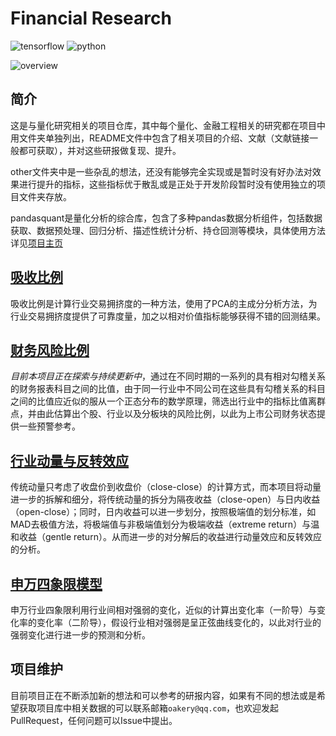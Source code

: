 # Financial Research

![tensorflow](https://img.shields.io/badge/TensorFlow-FF6F00?style=for-the-badge&logo=tensorflow&logoColor=white) ![python](https://img.shields.io/badge/Python-FFD43B?style=for-the-badge&logo=python&logoColor=blue)

![overview](https://activity-graph.herokuapp.com/graph?username=ppoak&theme=minimal)

## 简介

这是与量化研究相关的项目仓库，其中每个量化、金融工程相关的研究都在项目中用文件夹单独列出，README文件中包含了相关项目的介绍、文献（文献链接一般都可获取），并对这些研报做复现、提升。

other文件夹中是一些杂乱的想法，还没有能够完全实现或是暂时没有好办法对效果进行提升的指标，这些指标优于散乱或是正处于开发阶段暂时没有使用独立的项目文件夹存放。

pandasquant是量化分析的综合库，包含了多种pandas数据分析组件，包括数据获取、数据预处理、回归分析、描述性统计分析、持仓回测等模块，具体使用方法详见[项目主页](https://github.com/ppoak/pandasquant/)

## [吸收比例](./AbsorbRatio/README.md)

吸收比例是计算行业交易拥挤度的一种方法，使用了PCA的主成分分析方法，为行业交易拥挤度提供了可靠度量，加之以相对价值指标能够获得不错的回测结果。

## [财务风险比例](./FinancialRiskRatio/README.md)

*目前本项目正在探索与持续更新中*，通过在不同时期的一系列的具有相对勾稽关系的财务报表科目之间的比值，由于同一行业中不同公司在这些具有勾稽关系的科目之间的比值应近似的服从一个正态分布的数学原理，筛选出行业中的指标比值离群点，并由此估算出个股、行业以及分板块的风险比例，以此为上市公司财务状态提供一些预警参考。

## [行业动量与反转效应](./IndustrialMomentumAndReverse/README.md)

传统动量只考虑了收盘价到收盘价（close-close）的计算方式，而本项目将动量进一步的拆解和细分，将传统动量的拆分为隔夜收益（close-open）与日内收益（open-close）；同时，日内收益可以进一步划分，按照极端值的划分标准，如MAD去极值方法，将极端值与非极端值划分为极端收益（extreme return）与温和收益（gentle return）。从而进一步的对分解后的收益进行动量效应和反转效应的分析。

## [申万四象限模型](./SwQuadrant/README.md)

申万行业四象限利用行业间相对强弱的变化，近似的计算出变化率（一阶导）与变化率的变化率（二阶导），假设行业相对强弱是呈正弦曲线变化的，以此对行业的强弱变化进行进一步的预测和分析。

## 项目维护

目前项目正在不断添加新的想法和可以参考的研报内容，如果有不同的想法或是希望获取项目库中相关数据的可以联系邮箱`oakery@qq.com`，也欢迎发起PullRequest，任何问题可以Issue中提出。
